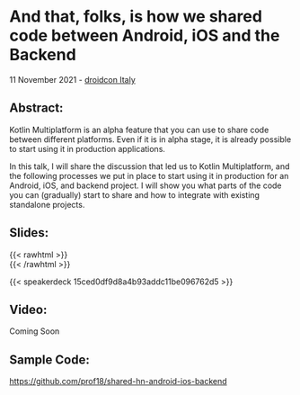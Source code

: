 # And that, folks, is how we shared code between Android, iOS and the Backend


11 November 2021 - [droidcon Italy](https://it.droidcon.com/2021/agenda/)

## Abstract:
Kotlin Multiplatform is an alpha feature that you can use to share code between different platforms. Even if it is in alpha stage, it is already possible to start using it in production applications.

In this talk, I will share the discussion that led us to Kotlin Multiplatform, and the following processes we put in place to start using it in production for an Android, iOS, and backend project. I will show you what parts of the code you can (gradually) start to share and how to integrate with existing standalone projects.


## Slides:
{{< rawhtml >}}
<br>
{{< /rawhtml >}}

{{< speakerdeck 15ced0df9d8a4b93addc11be096762d5 >}}

## Video:

Coming Soon

## Sample Code:

https://github.com/prof18/shared-hn-android-ios-backend

